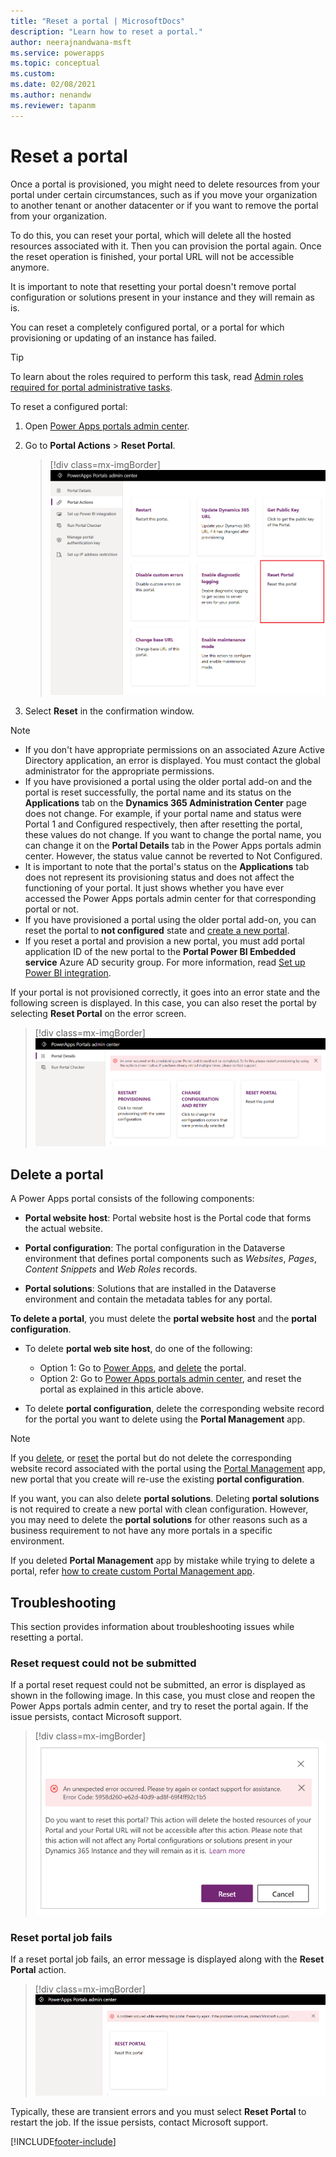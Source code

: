 ```yaml
---
title: "Reset a portal | MicrosoftDocs"
description: "Learn how to reset a portal."
author: neerajnandwana-msft
ms.service: powerapps
ms.topic: conceptual
ms.custom: 
ms.date: 02/08/2021
ms.author: nenandw
ms.reviewer: tapanm
---
```


# Reset a portal

Once a portal is provisioned, you might need to delete resources from your portal under certain circumstances, such as if you move your organization to another tenant or another datacenter or if you want to remove the portal from your organization.

To do this, you can reset your portal, which will delete all the hosted resources associated with it. Then you can provision the portal again. Once the reset operation is finished, your portal URL will not be accessible anymore.

It is important to note that resetting your portal doesn't remove portal configuration or solutions present in your instance and they will remain as is.

You can reset a completely configured portal, or a portal for which provisioning or updating of an instance has failed.

> [!TIP]
> To learn about the roles required to perform this task, read [Admin roles required for portal administrative tasks](portal-admin-roles.md).

To reset a configured portal:

1.    Open [Power Apps portals admin center](admin-overview.md).

2.    Go to **Portal Actions** > **Reset Portal**.

        > [!div class=mx-imgBorder]
        > ![Reset a portal](../media/reset-portal.png "Reset a portal")

3.    Select **Reset** in the confirmation window.

> [!NOTE]
> - If you don't have appropriate permissions on an associated Azure Active Directory application, an error is displayed. You must contact the global administrator for the appropriate permissions.
> - If you have provisioned a portal using the older portal add-on and the portal is reset successfully, the portal name and its status on the **Applications** tab on the **Dynamics 365 Administration Center** page does not change. For example, if your portal name and status were Portal 1 and Configured respectively, then after resetting the portal, these values do not change. If you want to change the portal name, you can change it on the **Portal Details** tab in the Power Apps portals admin center. However, the status value cannot be reverted to Not Configured.
> - It is important to note that the portal's status on the **Applications** tab does not represent its provisioning status and does not affect the functioning of your portal. It just shows whether you have ever accessed the Power Apps portals admin center for that corresponding portal or not.
> - If you have provisioned a portal using the older portal add-on, you can reset the portal to **not configured** state and [create a new portal](../provision-portal-add-on.md).
> - If you reset a portal and provision a new portal, you must add portal application ID of the new portal to the **Portal Power BI Embedded service** Azure AD security group. For more information, read [Set up Power BI integration](set-up-power-bi-integration.md#create-security-group-and-add-to-power-bi-account).
 
If your portal is not provisioned correctly, it goes into an error state and the following screen is displayed. In this case, you can also reset the portal by selecting **Reset Portal** on the error screen.

> [!div class=mx-imgBorder]
> ![Error while provisioning a portal](../media/provision-portal-error.png "Error while provisioning a portal")

## Delete a portal

A Power Apps portal consists of the following components:

- **Portal website host**: Portal website host is the Portal code that forms the actual website.

- **Portal configuration**: The portal configuration in the Dataverse environment that defines portal components such as *Websites*, *Pages*, *Content Snippets* and *Web Roles* records.

- **Portal solutions**: Solutions that are installed in the Dataverse environment and contain the metadata tables for any portal.

**To delete a portal**, you must delete the **portal website host** and the  **portal configuration**.

- To delete **portal web site host**, do one of the following:
    - Option 1: Go to [Power Apps](https://make.powerapps.com), and [delete](../manage-existing-portals.md#delete) the portal.
    - Option 2: Go to [Power Apps portals admin center](admin-overview.md), and reset the portal as explained in this article above.

- To delete **portal configuration**, delete the corresponding website record for the portal you want to delete using the **Portal Management** app.

> [!NOTE]
> If you [delete](../manage-existing-portals.md#delete), or [reset](reset-portal.md) the portal but do not delete the corresponding website record associated with the portal using the [Portal Management](../configure/configure-portal.md) app, new portal that you create will re-use the existing **portal configuration**.

If you want, you can also delete **portal solutions**. Deleting **portal solutions** is not required to create a new portal with clean configuration. However, you may need to delete the **portal solutions** for other reasons such as a business requirement to not have any more portals in a specific environment.

If you deleted **Portal Management** app by mistake while trying to delete a portal, refer [how to create custom Portal Management app](../configure/create-custom-portal-management-app.md).

## Troubleshooting

This section provides information about troubleshooting issues while resetting a portal.

### Reset request could not be submitted

If a portal reset request could not be submitted, an error is displayed as shown in the following image. In this case, you must close and reopen the Power Apps portals admin center, and try to reset the portal again. If the issue persists, contact Microsoft support.

> [!div class=mx-imgBorder]
> ![Couldn't submit error while resetting a portal](../media/reset-portal-request-error.png "Couldn't submit error while resetting a portal")

### Reset portal job fails

If a reset portal job fails, an error message is displayed along with the **Reset Portal** action.

> [!div class=mx-imgBorder]
> ![Failure error while resetting a portal](../media/reset-portal-error.png "Failure error while resetting a portal")

Typically, these are transient errors and you must select **Reset Portal** to restart the job. If the issue persists, contact Microsoft support.


[!INCLUDE[footer-include](../../../includes/footer-banner.md)]